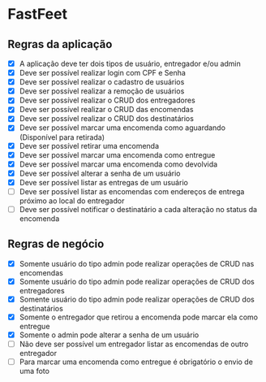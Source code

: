 # FastFeet

## Regras da aplicação

- [x] A aplicação deve ter dois tipos de usuário, entregador e/ou admin
- [x] Deve ser possível realizar login com CPF e Senha
- [x] Deve ser possível realizar o cadastro de usuários
- [x] Deve ser possível realizar a remoção de usuários
- [x] Deve ser possível realizar o CRUD dos entregadores
- [x] Deve ser possível realizar o CRUD das encomendas
- [x] Deve ser possível realizar o CRUD dos destinatários
- [x] Deve ser possível marcar uma encomenda como aguardando (Disponível para retirada)
- [x] Deve ser possível retirar uma encomenda
- [x] Deve ser possível marcar uma encomenda como entregue
- [x] Deve ser possível marcar uma encomenda como devolvida
- [x] Deve ser possível alterar a senha de um usuário
- [x] Deve ser possível listar as entregas de um usuário
- [ ] Deve ser possível listar as encomendas com endereços de entrega próximo ao local do entregador
- [ ] Deve ser possível notificar o destinatário a cada alteração no status da encomenda

## Regras de negócio

- [x] Somente usuário do tipo admin pode realizar operações de CRUD nas encomendas
- [x] Somente usuário do tipo admin pode realizar operações de CRUD dos entregadores
- [x] Somente usuário do tipo admin pode realizar operações de CRUD dos destinatários
- [x] Somente o entregador que retirou a encomenda pode marcar ela como entregue
- [x] Somente o admin pode alterar a senha de um usuário
- [ ] Não deve ser possível um entregador listar as encomendas de outro entregador
- [ ] Para marcar uma encomenda como entregue é obrigatório o envio de uma foto